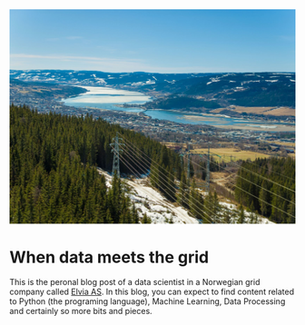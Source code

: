 <img src="/images/Lillehammer_DJI_0004_1.jpg" width="800" class="center" alt="Grid and Data">

# When data meets the grid

This is the peronal blog post of a data scientist in a Norwegian grid company called [Elvia AS](https://www.elvia.no). In this blog, you can expect to find content related to Python (the programing language), Machine Learning, Data Processing and certainly so more bits and pieces.  
